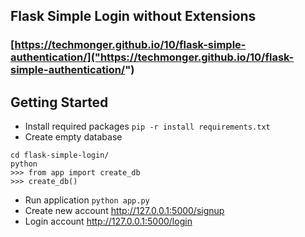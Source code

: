 ## Flask Simple Login without Extensions

### [https://techmonger.github.io/10/flask-simple-authentication/]("https://techmonger.github.io/10/flask-simple-authentication/")

## Getting Started

- Install required packages `pip -r install requirements.txt`
- Create empty database 
```
cd flask-simple-login/
python
>>> from app import create_db
>>> create_db()
```

- Run application `python app.py`
- Create new account  http://127.0.0.1:5000/signup
- Login account  http://127.0.0.1:5000/login
